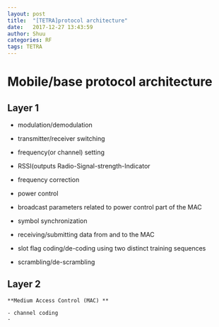 ```yaml
---
layout: post
title:  "[TETRA]protocol architecture"
date:   2017-12-27 13:43:59
author: Shuu
categories: RF
tags: TETRA
---
```


# Mobile/base protocol architecture

## Layer 1

 - modulation/demodulation
 - transmitter/receiver switching
 
 - frequency(or channel) setting
 - RSSI(outputs Radio-Signal-strength-Indicator
 
 - frequency correction 
 - power control
 - broadcast parameters related to power control part of the MAC

 - symbol synchronization

 - receiving/submitting data from and to the MAC
 - slot flag coding/de-coding using two distinct training sequences 
 - scrambling/de-scrambling
 
 ## Layer 2
	**Medium Access Control (MAC) **
	
	- channel coding
	- 
 

